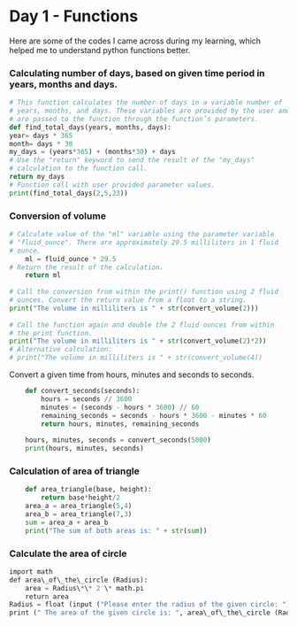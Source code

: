 # Day 1 - Functions

Here are some of the codes I came across during my learning, which helped me to understand python functions better.

### Calculating number of days, based on given time period in years, months and days.
```python
# This function calculates the number of days in a variable number of
# years, months, and days. These variables are provided by the user and
# are passed to the function through the function’s parameters.
def find_total_days(years, months, days):
year= days * 365
month= days * 30
my_days = (years*365) + (months*30) + days
# Use the "return" keyword to send the result of the "my_days"
# calculation to the function call.
return my_days
# Function call with user provided parameter values.
print(find_total_days(2,5,23))
```

### Conversion of volume
```python
# Calculate value of the "ml" variable using the parameter variable 
# "fluid_ounce". There are approximately 29.5 milliliters in 1 fluid
# ounce.
    ml = fluid_ounce * 29.5  
# Return the result of the calculation.  
    return ml
 
# Call the conversion from within the print() function using 2 fluid 
# ounces. Convert the return value from a float to a string.  
print("The volume in milliliters is " + str(convert_volume(2)))
 
# Call the function again and double the 2 fluid ounces from within
# the print function.
print("The volume in milliliters is " + str(convert_volume(2)*2))
# Alternative calculation:
# print("The volume in milliliters is " + str(convert_volume(4))

```

Convert a given time from hours, minutes and seconds to seconds.
```python
    def convert_seconds(seconds):
        hours = seconds // 3600
        minutes = (seconds - hours * 3600) // 60
        remaining_seconds = seconds - hours * 3600 - minutes * 60
        return hours, minutes, remaining_seconds
     
    hours, minutes, seconds = convert_seconds(5000)
    print(hours, minutes, seconds)

```

### Calculation of area of triangle
```python
    def area_triangle(base, height):
        return base*height/2
    area_a = area_triangle(5,4)
    area_b = area_triangle(7,3)
    sum = area_a + area_b
    print("The sum of both areas is: " + str(sum))
```

### Calculate the area of circle
```python
import math  
def area\_of\_the\_circle (Radius):   
	area = Radius\*\* 2 \* math.pi  
    return area  
Radius = float (input ("Please enter the radius of the given circle: "))  
print (" The area of the given circle is: ", area\_of\_the\_circle (Radius))

```